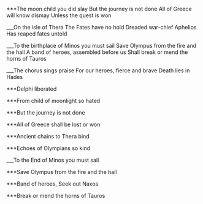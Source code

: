 ***The moon child you did slay
But the journey is not done
All of Greece will know dismay
Unless the quest is won

___On the isle of Thera
The Fates have no hold
Dreaded war-chief Aphelios
Has reaped fates untold

___To the birthplace of Minos you must sail
Save Olympus from the fire and the hail
A band of heroes, assembled before us
Shall break or mend the horns of Tauros

___The chorus sings praise
For our heroes, fierce and brave
Death lies in Hades



***Delphi liberated

***From child of moonlight so hated

***But the journey is not done

***All of Greece shall be lost or won

***Ancient chains to Thera bind

***Echoes of Olympians so kind

___To the End of Minos you must sail

***Save Olympus from the fire and the hail

***Band of heroes, Seek out Naxos

***Break or mend the horns of Tauros
 